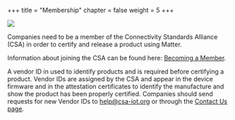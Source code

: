+++
title = "Membership"
chapter = false
weight = 5
+++

![](../imgs/membership.png)

Companies need to be a member of the Connectivity Standards Alliance (CSA) in order to certify and release a
product using Matter.

Information about joining the CSA can be found
here: [Becoming a Member](https://csa-iot.org/become-member/).

A vendor ID in used to identify products and is required before certifying a product. Vendor IDs
are assigned by the CSA and appear in the device firmware and in the attestation
certificates to identify the manufacture and show the product has been properly
certified. Companies should send requests for new Vendor IDs to
[help@csa-iot.org](help@csa-iot.org) or through the
[Contact Us page](https://csa-iot.org/contact-us/).